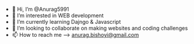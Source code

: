 - 👋 Hi, I’m @Anurag5991
- 👀 I’m interested in WEB development
- 🌱 I’m currently learning Dajngo & Javascript
- 💞️ I’m looking to collaborate on making websites and coding challenges
- 📫 How to reach me --> anurag.bishoyi@gmail.com

<!---
Anurag5991/Anurag5991 is a ✨ special ✨ repository because its `README.md` (this file) appears on your GitHub profile.
You can click the Preview link to take a look at your changes.
--->
